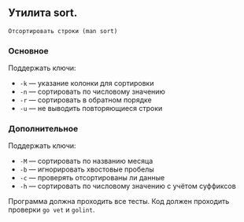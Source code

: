 ## Утилита sort.

`Отсортировать строки (man sort)`
### Основное

Поддержать ключи:

* `-k` — указание колонки для сортировки
* `-n` — сортировать по числовому значению
* `-r` — сортировать в обратном порядке
* `-u` — не выводить повторяющиеся строки

### Дополнительное

Поддержать ключи: 

* `-M` — сортировать по названию месяца
* `-b` — игнорировать хвостовые пробелы
* `-c` — проверять отсортированы ли данные
* `-h` — сортировать по числовому значению с учётом суффиксов

Программа должна проходить все тесты. Код должен проходить проверки `go vet` и `golint`.
